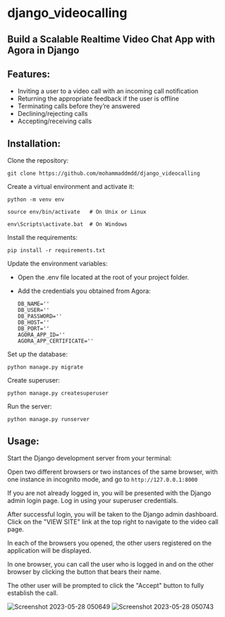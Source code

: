 # django_videocalling
## Build a Scalable Realtime Video Chat App with Agora in Django
## Features:
- Inviting a user to a video call with an incoming call notification
- Returning the appropriate feedback if the user is offline
- Terminating calls before they’re answered
- Declining/rejecting calls
- Accepting/receiving calls

## Installation: 

Clone the repository:

`git clone https://github.com/mohammaddmdd/django_videocalling`

Create a virtual environment and activate it:

`python -m venv env`

`source env/bin/activate   # On Unix or Linux`

`env\Scripts\activate.bat  # On Windows`

Install the requirements:

`pip install -r requirements.txt`

Update the environment variables:

- Open the .env file located at the root of your project folder.

- Add the credentials you obtained from Agora:

  ```DJANGO_SECRET_KEY=''
  DB_NAME=''
  DB_USER=''
  DB_PASSWORD=''
  DB_HOST=''
  DB_PORT=''
  AGORA_APP_ID=''
  AGORA_APP_CERTIFICATE='' 

Set up the database:

`python manage.py migrate`

Create superuser:

`python manage.py createsuperuser`

Run the server:

`python manage.py runserver`
##
## Usage:

Start the Django development server from your terminal:

Open two different browsers or two instances of the same browser, with one instance in incognito mode, and go to `http://127.0.0.1:8000`

If you are not already logged in, you will be presented with the Django admin login page. Log in using your superuser credentials.

After successful login, you will be taken to the Django admin dashboard. Click on the "VIEW SITE" link at the top right to navigate to the video call page.

In each of the browsers you opened, the other users registered on the application will be displayed.

In one browser, you can call the user who is logged in and on the other browser by clicking the button that bears their name.

The other user will be prompted to click the "Accept" button to fully establish the call.

![Screenshot 2023-05-28 050649](https://github.com/mohammaddmdd/django_videocalling/assets/112494873/82929751-b906-4e8a-80a1-da962a99887d)
![Screenshot 2023-05-28 050743](https://github.com/mohammaddmdd/django_videocalling/assets/112494873/c582e160-6f12-40b3-bcdf-05246615a167)
